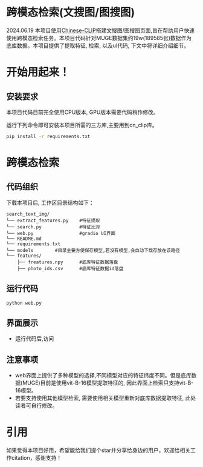 # 跨模态检索(文搜图/图搜图)
2024.06.19 本项目使用[Chinese-CLIP](https://github.com/OFA-Sys/Chinese-CLIP)搭建文搜图/图搜图页面,旨在帮助用户快速使用跨模态检索任务。本项目代码针对MUGE数据集约19w(189585张)数据作为底库数据。本项目提供了提取特征, 检索, 以及uI代码, 下文中将详细介绍细节。


# 开始用起来！
## 安装要求
本项目代码目前完全使用CPU版本, GPU版本需要代码稍作修改。

运行下列命令即可安装本项目所需的三方库,主要用到cn_clip库。
```bash
pip install -r requirements.txt
```


# 跨模态检索
## 代码组织
下载本项目后, 工作区目录结构如下：

```
search_text_img/ 
└── extract_features.py    #特征提取
└── search.py              #特征比对
└── web.py                 #gradio UI界面
└── README.md
└── requirements.txt
└── models        #目录主要方便保存模型,若没有模型,会自动下载存放在该路径
└── features/
    ├── freatures.npy      #底库特征数据落盘
    ├── photo_ids.csv      #底库特征数据id落盘
```

## 运行代码
```
python web.py
```
## 界面展示
* 运行代码后,访问

## 注意事项
* web界面上提供了多种模型的选择,不同模型对应的特征纬度不同。但是底库数据(MUGE)目前是使用vit-B-16模型提取特征的, 因此界面上检索只支持vit-B-16模型。 
* 若要支持使用其他模型检索, 需要使用相关模型重新对底库数据提取特征, 此处读者可自行修改。



# 引用
如果觉得本项目好用，希望能给我们提个star并分享给身边的用户，欢迎给相关工作citation，感谢支持！

